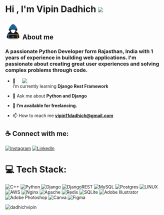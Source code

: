 # Hi , I'm Vipin Dadhich <img src="https://media.giphy.com/media/hvRJCLFzcasrR4ia7z/giphy.gif" width="35" class="jop-noMdConv">

## <img src="https://github.com/0xAbdulKhalid/0xAbdulKhalid/raw/main/assets/mdImages/about_me.gif" width="50px" class="jop-noMdConv"> **About me**


### A passionate Python Developer form Rajasthan, India with 1 years of experience in building web applications. I'm passionate about creating great user experiences and solving complex problems through code.

<!--[<img align="right" top="500" height="354" width="472" alt="GIF" src="https://media.giphy.com/media/SWoSkN6DxTszqIKEqv/giphy.gif" class="jop-noMdConv">](#) -->
<picture> <img align="right" src="https://github.com/7oSkaaa/7oSkaaa/blob/main/Images/Right_Side.gif?raw=true" width = 450px></picture>
- 🌱 I’m currently learning **Django Rest Framework**
    
- 💬 Ask me about **Python and Django**
    
- **🤝 I’m available for freelancing.**
    
- 📫 How to reach me **vipin11dadhich@gmail.com**

## ☕ Connect with me:
[![Instagram](https://img.shields.io/badge/Instagram-%23E4405F.svg?logo=Instagram&logoColor=white)](https://instagram.com/https://www.instagram.com/vip.in.vector/) [![LinkedIn](https://img.shields.io/badge/LinkedIn-%230077B5.svg?logo=linkedin&logoColor=white)](https://linkedin.com/in/https://www.linkedin.com/in/vipin-dadhich) 

# 💻 Tech Stack:
![C++](https://img.shields.io/badge/c++-%2300599C.svg?style=for-the-badge&logo=c%2B%2B&logoColor=white) ![Python](https://img.shields.io/badge/python-3670A0?style=for-the-badge&logo=python&logoColor=ffdd54) ![Django](https://img.shields.io/badge/django-%23092E20.svg?style=for-the-badge&logo=django&logoColor=white) ![DjangoREST](https://img.shields.io/badge/DJANGO-REST-ff1709?style=for-the-badge&logo=django&logoColor=white&color=ff1709&labelColor=gray) ![MySQL](https://img.shields.io/badge/mysql-%2300f.svg?style=for-the-badge&logo=mysql&logoColor=white) ![Postgres](https://img.shields.io/badge/postgres-%23316192.svg?style=for-the-badge&logo=postgresql&logoColor=white) ![LINUX](https://img.shields.io/badge/Linux-FCC624?style=for-the-badge&logo=linux&logoColor=black) ![AWS](https://img.shields.io/badge/AWS-%23FF9900.svg?style=for-the-badge&logo=amazon-aws&logoColor=white)  ![Nginx](https://img.shields.io/badge/nginx-%23009639.svg?style=for-the-badge&logo=nginx&logoColor=white) ![Apache](https://img.shields.io/badge/apache-%23D42029.svg?style=for-the-badge&logo=apache&logoColor=white)  ![Redis](https://img.shields.io/badge/redis-%23DD0031.svg?style=for-the-badge&logo=redis&logoColor=white) ![SQLite](https://img.shields.io/badge/sqlite-%2307405e.svg?style=for-the-badge&logo=sqlite&logoColor=white) ![Adobe Illustrator](https://img.shields.io/badge/adobeillustrator-%23FF9A00.svg?style=for-the-badge&logo=adobeillustrator&logoColor=white) ![Adobe Photoshop](https://img.shields.io/badge/adobephotoshop-%2331A8FF.svg?style=for-the-badge&logo=adobephotoshop&logoColor=white) ![Canva](https://img.shields.io/badge/Canva-%2300C4CC.svg?style=for-the-badge&logo=Canva&logoColor=white) 	![Figma](https://img.shields.io/badge/figma-%23F24E1E.svg?style=for-the-badge&logo=figma&logoColor=white) 

<p><img align="left" src="https://github-readme-stats.vercel.app/api/top-langs?username=dadhichvipin&show_icons=true&locale=en&layout=compact" alt="dadhichvipin" /></p>

<!-- <p>&nbsp;<img align="center" src="https://github-readme-stats.vercel.app/api?username=dadhichvipin&show_icons=true&locale=en" alt="dadhichvipin" /></p> -->
